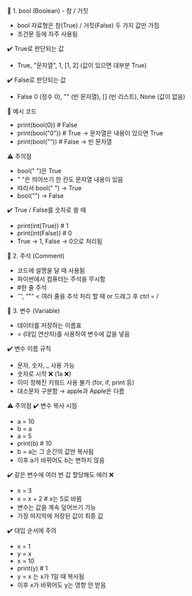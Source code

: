 📌 1. bool (Boolean) - 참 / 거짓
- bool 자료형은 참(True) / 거짓(False) 두 가지 값만 가짐
- 조건문 등에 자주 사용됨

✔️ True로 판단되는 값
- True, "문자열", 1, [1, 2] (값이 있으면 대부분 True)

✔️ False로 판단되는 값
- False 0 (정수 0), "" (빈 문자열), [] (빈 리스트), None (값이 없음)

🔎 예시 코드
- print(bool(0))      # False
- print(bool("0"))    # True → 문자열은 내용이 있으면 True
- print(bool(""))     # False → 빈 문자열

⚠️ 주의점
- bool(" ")은 True
- " "은 띄어쓰기 한 칸도 문자열 내용이 있음
- 따라서 bool(" ") → True
- bool("") → False

✔️ True / False를 숫자로 쓸 때
- print(int(True))   # 1
- print(int(False))  # 0
- True → 1, False → 0으로 처리됨


📌 2. 주석 (Comment)
- 코드에 설명을 달 때 사용됨
- 파이썬에서 컴퓨터는 주석을 무시함
- #한 줄 주석
- ''', """ < 여러 줄을 추석 처리 할 때 or 드래그 후 ctrl = / 


📌 3. 변수 (Variable)
- 데이터를 저장하는 이름표
- = (대입 연산자)를 사용하여 변수에 값을 넣음

✔️ 변수 이름 규칙
- 문자, 숫자, _ 사용 가능
- 숫자로 시작 ❌ (1a ❌)
- 이미 정해진 키워드 사용 불가 (for, if, print 등)
- 대소문자 구분함 → apple과 Apple은 다름

⚠️ 주의점
✔️ 변수 복사 시점
- a = 10
- b = a
- a = 5
- print(b)  # 10
- b = a는 그 순간의 값만 복사됨
- 이후 a가 바뀌어도 b는 변하지 않음

✔️ 같은 변수에 여러 번 값 할당해도 에러 ❌
- x = 3
- x = x + 2 # x는 5로 바뀜
- 변수는 값을 계속 덮어쓰기 가능
- 가장 마지막에 저장된 값이 최종 값

✔️ 대입 순서에 주의
- x = 1
- y = x
- x = 10
- print(y) # 1
- y = x 는 x가 1일 때 복사됨
- 이후 x가 바뀌어도 y는 영향 안 받음
